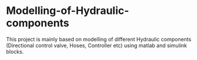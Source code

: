 # Modelling-of-Hydraulic-components
This project is mainly based on modelling of different Hydraulic components (Directional control valve, Hoses, Controller etc) using matlab and simulink blocks.
